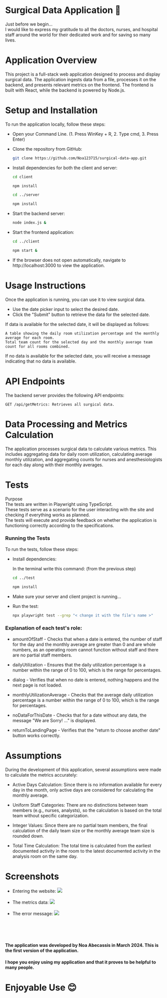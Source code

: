 # Surgical Data Application 🏥
Just before we begin... <br/>
I would like to express my gratitude to all the doctors, nurses, and hospital staff around the world for their dedicated work and for saving so many lives.

# Application Overview
This project is a full-stack web application designed to process and display surgical data. The application ingests data from a file, processes it on the backend, and presents relevant metrics on the frontend. The frontend is built with React, while the backend is powered by Node.js.

# Setup and Installation
To run the application locally, follow these steps:
- Open your Command Line. (1. Press WinKey + R, 2. Type cmd, 3. Press Enter)
- Clone the repository from GitHub: 

    ```bash
    git clone https://github.com/Noa123715/surgical-data-app.git
    ```

- Install dependencies for both the client and server:

    ```bash
    cd client
    ```

    ```bash
    npm install
    ```

    ```bash
    cd ../server
    ```

    ```bash 
    npm install
    ```

- Start the backend server:

    ```bash
    node index.js &
    ```

- Start the frontend application:

    ```bash
    cd ../client
    ```

    ```bash
    npm start &
    ```

- If the browser does not open automatically, navigate to http://localhost:3000 to view the application.

# Usage Instructions
Once the application is running, you can use it to view surgical data.
- Use the date picker input to select the desired date.
- Click the "Submit" button to retrieve the data for the selected date.

If data is available for the selected date, it will be displayed as follows:

    A table showing the daily room utilization percentage and the monthly average for each room.
    Total team count for the selected day and the monthly average team count for all rooms combined.

If no data is available for the selected date, you will receive a message indicating that no data is available.

# API Endpoints
The backend server provides the following API endpoints:

    GET /api/getMetrics: Retrieves all surgical data.

# Data Processing and Metrics Calculation
The application processes surgical data to calculate various metrics. This includes aggregating data for daily room utilization, calculating average monthly utilization, and aggregating counts for nurses and anesthesiologists for each day along with their monthly averages.

# Tests
Purpose <br/>
The tests are written in Playwright using TypeScript.<br/>
These tests serve as a scenario for the user interacting with the site and checking if everything works as planned. <br/>
The tests will execute and provide feedback on whether the application is functioning correctly according to the specifications.

### Running the Tests
To run the tests, follow these steps:

- Install dependencies:

    In the terminal write this command: (from the previous step)

    ```bash
    cd ../test
    ```

    ```bash
    npm install
    ```

- Make sure your server and client project is running...

- Run the test: 
    ```bash
    npx playwright test --grep "< change it with the file's name >"
    ``` 


### Explanation of each test's role:

- amountOfStaff - Checks that when a date is entered, the number of staff for the day and the monthly average are greater than 0 and are whole numbers, as an operating room cannot function without staff and there are no partial staff members.

- dailyUtilization - Ensures that the daily utilization percentage is a number within the range of 0 to 100, which is the range for percentages.

- dialog - Verifies that when no date is entered, nothing happens and the next page is not loaded.

- monthlyUtilizationAverage - Checks that the average daily utilization percentage is a number within the range of 0 to 100, which is the range for percentages.

- noDataForThisDate - Checks that for a date without any data, the message "We are Sorry! ..." is displayed.

- returnToLandingPage - Verifies that the "return to choose another date" button works correctly.

# Assumptions
During the development of this application, several assumptions were made to calculate the metrics accurately:

- Active Days Calculation: Since there is no information available for every day in the month, only active days are considered for calculating the monthly average.

- Uniform Staff Categories: There are no distinctions between team members (e.g., nurses, analysts), so the calculation is based on the total team without specific categorization.

- Integer Values: Since there are no partial team members, the final calculation of the daily team size or the monthly average team size is rounded down.

- Total Time Calculation: The total time is calculated from the earliest documented activity in the room to the latest documented activity in the analysis room on the same day.

# Screenshots
- Entering the website:
  <img src="https://github.com/noa123715/surgical-data-app/blob/main/screenshots/landingPage.png"> <br><br>
- The metrics data:
  <img src="https://github.com/Noa123715/surgical-data-app/blob/main/screenshots/Metrics.png"><br><br>
- The error message:
  <img src="https://github.com/noa123715/surgical-data-app/blob/main/screenshots/noAvailableData.png"><br><br>

<br/><br/>

#### The application was developed by Noa Abecassis in March 2024. This is the first version of the application.

#### I hope you enjoy using my application and that it proves to be helpful to many people.

# Enjoyable Use 😊